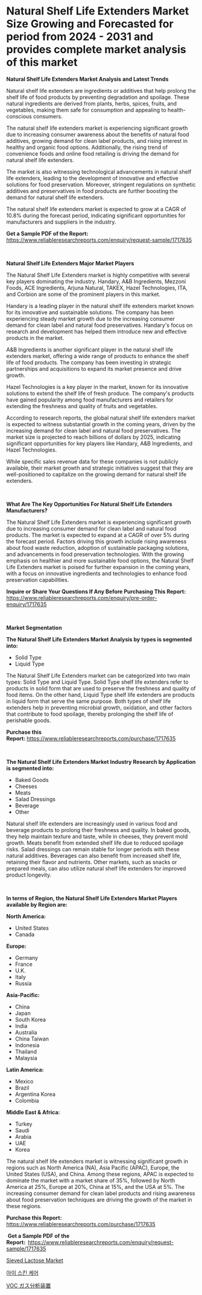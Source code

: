 <p><h1>Natural Shelf Life Extenders Market Size Growing and Forecasted for period from 2024 - 2031 and provides complete market analysis of this market</h1></p><p><strong>Natural Shelf Life Extenders Market Analysis and Latest Trends</strong></p>
<p><p>Natural shelf life extenders are ingredients or additives that help prolong the shelf life of food products by preventing degradation and spoilage. These natural ingredients are derived from plants, herbs, spices, fruits, and vegetables, making them safe for consumption and appealing to health-conscious consumers.</p><p>The natural shelf life extenders market is experiencing significant growth due to increasing consumer awareness about the benefits of natural food additives, growing demand for clean label products, and rising interest in healthy and organic food options. Additionally, the rising trend of convenience foods and online food retailing is driving the demand for natural shelf life extenders.</p><p>The market is also witnessing technological advancements in natural shelf life extenders, leading to the development of innovative and effective solutions for food preservation. Moreover, stringent regulations on synthetic additives and preservatives in food products are further boosting the demand for natural shelf life extenders.</p><p>The natural shelf life extenders market is expected to grow at a CAGR of 10.8% during the forecast period, indicating significant opportunities for manufacturers and suppliers in the industry.</p></p>
<p><strong>Get a Sample PDF of the Report:&nbsp;</strong> <a href="https://www.reliableresearchreports.com/enquiry/request-sample/1717635">https://www.reliableresearchreports.com/enquiry/request-sample/1717635</a></p>
<p>&nbsp;</p>
<p><strong>Natural Shelf Life Extenders Major Market Players</strong></p>
<p><p>The Natural Shelf Life Extenders market is highly competitive with several key players dominating the industry. Handary, A&B Ingredients, Mezzoni Foods, ACE Ingredients, Arjuna Natural, TAKEX, Hazel Technologies, ITA, and Corbion are some of the prominent players in this market. </p><p>Handary is a leading player in the natural shelf life extenders market known for its innovative and sustainable solutions. The company has been experiencing steady market growth due to the increasing consumer demand for clean label and natural food preservatives. Handary's focus on research and development has helped them introduce new and effective products in the market.</p><p>A&B Ingredients is another significant player in the natural shelf life extenders market, offering a wide range of products to enhance the shelf life of food products. The company has been investing in strategic partnerships and acquisitions to expand its market presence and drive growth.</p><p>Hazel Technologies is a key player in the market, known for its innovative solutions to extend the shelf life of fresh produce. The company's products have gained popularity among food manufacturers and retailers for extending the freshness and quality of fruits and vegetables.</p><p>According to research reports, the global natural shelf life extenders market is expected to witness substantial growth in the coming years, driven by the increasing demand for clean label and natural food preservatives. The market size is projected to reach billions of dollars by 2025, indicating significant opportunities for key players like Handary, A&B Ingredients, and Hazel Technologies.</p><p>While specific sales revenue data for these companies is not publicly available, their market growth and strategic initiatives suggest that they are well-positioned to capitalize on the growing demand for natural shelf life extenders.</p></p>
<p>&nbsp;</p>
<p><strong>What Are The Key Opportunities For Natural Shelf Life Extenders Manufacturers?</strong></p>
<p><p>The Natural Shelf Life Extenders market is experiencing significant growth due to increasing consumer demand for clean label and natural food products. The market is expected to expand at a CAGR of over 5% during the forecast period. Factors driving this growth include rising awareness about food waste reduction, adoption of sustainable packaging solutions, and advancements in food preservation technologies. With the growing emphasis on healthier and more sustainable food options, the Natural Shelf Life Extenders market is poised for further expansion in the coming years, with a focus on innovative ingredients and technologies to enhance food preservation capabilities.</p></p>
<p><strong>Inquire or Share Your Questions If Any Before Purchasing This Report:</strong> <a href="https://www.reliableresearchreports.com/enquiry/pre-order-enquiry/1717635">https://www.reliableresearchreports.com/enquiry/pre-order-enquiry/1717635</a></p>
<p>&nbsp;</p>
<p><strong>Market Segmentation</strong></p>
<p><strong>The Natural Shelf Life Extenders Market Analysis by types is segmented into:</strong></p>
<p><ul><li>Solid Type</li><li>Liquid Type</li></ul></p>
<p><p>The Natural Shelf Life Extenders market can be categorized into two main types: Solid Type and Liquid Type. Solid Type shelf life extenders refer to products in solid form that are used to preserve the freshness and quality of food items. On the other hand, Liquid Type shelf life extenders are products in liquid form that serve the same purpose. Both types of shelf life extenders help in preventing microbial growth, oxidation, and other factors that contribute to food spoilage, thereby prolonging the shelf life of perishable goods.</p></p>
<p><strong>Purchase this Report:&nbsp;</strong><a href="https://www.reliableresearchreports.com/purchase/1717635">https://www.reliableresearchreports.com/purchase/1717635</a></p>
<p>&nbsp;</p>
<p><strong>The Natural Shelf Life Extenders Market Industry Research by Application is segmented into:</strong></p>
<p><ul><li>Baked Goods</li><li>Cheeses</li><li>Meats</li><li>Salad Dressings</li><li>Beverage</li><li>Other</li></ul></p>
<p><p>Natural shelf life extenders are increasingly used in various food and beverage products to prolong their freshness and quality. In baked goods, they help maintain texture and taste, while in cheeses, they prevent mold growth. Meats benefit from extended shelf life due to reduced spoilage risks. Salad dressings can remain stable for longer periods with these natural additives. Beverages can also benefit from increased shelf life, retaining their flavor and nutrients. Other markets, such as snacks or prepared meals, can also utilize natural shelf life extenders for improved product longevity.</p></p>
<p>&nbsp;</p>
<p><strong>In terms of Region, the Natural Shelf Life Extenders Market Players available by Region are:</strong></p>
<p>
    <p> <strong> North America: </strong>
        <ul>
            <li>United States</li>
            <li>Canada</li>
        </ul>
        </p> 
    <p> <strong> Europe: </strong>
        <ul>
            <li>Germany</li>
            <li>France</li>
            <li>U.K.</li>
            <li>Italy</li>
            <li>Russia</li>
        </ul>
        </p> 
    <p> <strong> Asia-Pacific: </strong>
        <ul>
            <li>China</li>
            <li>Japan</li>
            <li>South Korea</li>
            <li>India</li>
            <li>Australia</li>
            <li>China Taiwan</li>
            <li>Indonesia</li>
            <li>Thailand</li>
            <li>Malaysia</li>
        </ul>
        </p> 
    <p> <strong> Latin America: </strong>
        <ul>
            <li>Mexico</li>
            <li>Brazil</li>
            <li>Argentina Korea</li>
            <li>Colombia</li>
        </ul>
        </p> 
    <p> <strong> Middle East & Africa: </strong>
        <ul>
            <li>Turkey</li>
            <li>Saudi</li>
            <li>Arabia</li>
            <li>UAE</li>
            <li>Korea</li>
        </ul>
    </p>
    </p>
<p><p>The natural shelf life extenders market is witnessing significant growth in regions such as North America (NA), Asia Pacific (APAC), Europe, the United States (USA), and China. Among these regions, APAC is expected to dominate the market with a market share of 35%, followed by North America at 25%, Europe at 20%, China at 15%, and the USA at 5%. The increasing consumer demand for clean label products and rising awareness about food preservation techniques are driving the growth of the market in these regions.</p></p>
<p><strong>Purchase this Report: </strong><a href="https://www.reliableresearchreports.com/purchase/1717635">https://www.reliableresearchreports.com/purchase/1717635</a></p>
<p>&nbsp;<strong>Get a Sample PDF of the Report:&nbsp;&nbsp;</strong><a href="https://www.reliableresearchreports.com/enquiry/request-sample/1717635">https://www.reliableresearchreports.com/enquiry/request-sample/1717635</a></p>
<p><strong></strong></p>
<p><p><a href="https://github.com/Angelnienowdseej3e45z3p8c/Market-Research-Report-List-1/blob/main/sieved-lactose-market.md">Sieved Lactose Market</a></p><p><a href="https://github.com/qpfbabw35734906/Market-Research-Report-List-1/blob/main/6844626193483.md">아이 스킨 케어</a></p><p><a href="https://github.com/qwpelcjko9242629/Market-Research-Report-List-1/blob/main/5113539193700.md">VOC ガス分析装置</a></p></p>